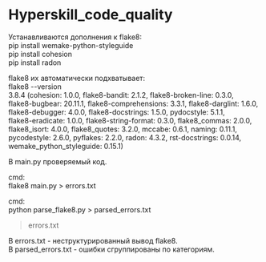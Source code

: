 # Hyperskill_code_quality

Устанавливаются дополнения к flake8:  
pip install wemake-python-styleguide  
pip install cohesion  
pip install radon  


flake8 их автоматически подхватывает:  
flake8 --version  
3.8.4 (cohesion: 1.0.0, flake8-bandit: 2.1.2, flake8-broken-line: 0.3.0,  
flake8-bugbear: 20.11.1, flake8-comprehensions: 3.3.1, flake8-darglint: 1.6.0,  
flake8-debugger: 4.0.0, flake8-docstrings: 1.5.0, pydocstyle: 5.1.1,  
flake8-eradicate: 1.0.0, flake8-string-format: 0.3.0, flake8_commas: 2.0.0,  
flake8_isort: 4.0.0, flake8_quotes: 3.2.0, mccabe: 0.6.1, naming: 0.11.1,  
pycodestyle: 2.6.0, pyflakes: 2.2.0, radon: 4.3.2, rst-docstrings: 0.0.14,  
wemake_python_styleguide: 0.15.1)  



В main.py проверяемый код.  

cmd:  
flake8 main.py > errors.txt  

cmd:  
python parse_flake8.py > parsed_errors.txt  
> errors.txt  

В errors.txt - неструктурированный вывод flake8.  
В parsed_errors.txt - ошибки сгруппированы по категориям.  
